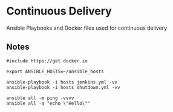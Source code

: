 Continuous Delivery
===================

Ansible Playbooks and Docker files used for continuous delivery

## Notes

    #include https://get.docker.io

    export ANSIBLE_HOSTS=~/ansible_hosts

    ansible-playbook -i hosts jenkins.yml -vv
    ansible-playbook -i hosts shutdown.yml -vv

    ansible all -m ping -vvvv
    ansible all -a "echo \"Hello\""
